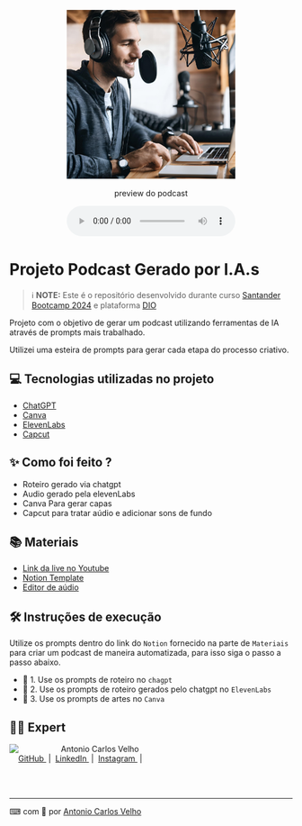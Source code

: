 <p align="center">
<img 
    src="./assets/img-locutor.png"
    width="300"
/>
</p>



<p align="center">
    preview do podcast
</p>

<div align="center">
    <audio src="output/podcast_editado.MP3" controls title="Podcast editado"></audio>
</div>

# Projeto Podcast Gerado por I.A.s


 > ℹ️ **NOTE:** Este é o repositório desenvolvido durante curso [Santander Bootcamp 2024](https://www.santanderopenacademy.com/) e plataforma [DIO](https://dio.me)

Projeto com o objetivo de gerar um podcast utilizando ferramentas de IA através de prompts mais trabalhado.

Utilizei uma esteira de prompts para gerar cada etapa do processo criativo.

## 💻 Tecnologias utilizadas no projeto

- [ChatGPT](https://chat.openai.com/) 
- [Canva](https://www.canva.com/pt_br/gerador-imagem-ia/)
- [ElevenLabs](https://beta.elevenlabs.io/)
- [Capcut](https://www.capcut.com/pt-br/)

## ✨ Como foi feito ?

- Roteiro gerado via chatgpt
- Audio gerado pela elevenLabs
- Canva Para gerar capas
- Capcut para tratar aúdio e adicionar sons de fundo

## 📚 Materiais

- [Link da live no Youtube](https://www.youtube.com)
- [Notion Template](https://helpful-jump-17b.notion.site/PAS-Podcast-AI-Studio-210489e15d7a4a73b743bb159e45d06f?pvs=4)
- [Editor de aúdio](https://www.capcut.com/editor?from_page=landing_page&__action_from=picture_V%C3%ADdeos%20profissionais%20em%20minutos,%20n%C3%A3o%20em%20horas.)


## 🛠️ Instruções de execução

Utilize os prompts dentro do link do `Notion` fornecido na parte de `Materiais` para criar um podcast de maneira automatizada, para isso siga o passo a passo abaixo.

- 🤖 1. Use os prompts de roteiro no `chagpt`
- 🤖 2. Use os prompts de roteiro gerados pelo chatgpt no  `ElevenLabs`
- 🤖 3. Use os prompts de artes no `Canva`

## 👨‍💻 Expert

<p>
    <img 
      align=left 
      margin=10 
      width=80 
      src="https://avatars.githubusercontent.com/u/107660534?s=400&u=48df86133d2c341e749b82843b16eddd0b173b5f&v=4"
    />
    <p>&nbsp&nbsp&nbspAntonio Carlos Velho<br>
    &nbsp&nbsp&nbsp
    <a 
        href="https://github.com/acinfo33">
        GitHub
    </a>
    &nbsp;|&nbsp;
    <a 
        href="https://www.linkedin.com/in/antonio-carlos-abb049214/">
        LinkedIn
    </a>
    &nbsp;|&nbsp;
    <a 
        href="https://www.instagram.com/ac_info33/">
        Instagram
    </a>
    &nbsp;|&nbsp;</p>
</p>
<br/><br/>
<p>

---

<font style="vertical-align: inherit;"><font style="vertical-align: inherit;">⌨</font></font> com 💙 por [Antonio Carlos Velho](https://github.com/acinfo33)
